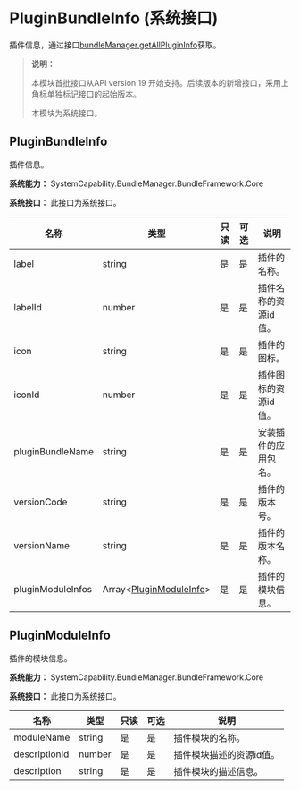 # PluginBundleInfo (系统接口)

插件信息，通过接口[bundleManager.getAllPluginInfo](js-apis-bundleManager-sys.md#bundlemanagergetallplugininfo19)获取。

> **说明：**
>
> 本模块首批接口从API version 19 开始支持。后续版本的新增接口，采用上角标单独标记接口的起始版本。
>
> 本模块为系统接口。

## PluginBundleInfo
插件信息。

**系统能力：** SystemCapability.BundleManager.BundleFramework.Core
 
**系统接口：** 此接口为系统接口。

| 名称           | 类型   | 只读 | 可选 | 说明           |
| -------------- | ------ | ---- | ---- | -------------- |
| label   | string | 是   | 是   | 插件的名称。   |
| labelId   | number | 是   | 是   | 插件名称的资源id值。   |
| icon   | string | 是   | 是   | 插件的图标。   |
| iconId   | number | 是   | 是   | 插件图标的资源id值。   |
| pluginBundleName   | string | 是   | 是   | 安装插件的应用包名。   |
| versionCode   | string | 是   | 是   | 插件的版本号。   |
| versionName   | string | 是   | 是   | 插件的版本名称。   |
| pluginModuleInfos   | Array<[PluginModuleInfo](js-apis-bundleManager-pluginBundleInfo-sys.md#pluginmoduleinfo)> | 是   | 是   | 插件的模块信息。   |

## PluginModuleInfo
插件的模块信息。

**系统能力：** SystemCapability.BundleManager.BundleFramework.Core

**系统接口：** 此接口为系统接口。

| 名称           | 类型   | 只读 | 可选 | 说明           |
| -------------- | ------ | ---- | ---- | -------------- |
| moduleName   | string | 是   | 是   |  插件模块的名称。  |
| descriptionId   | number | 是   | 是   |  插件模块描述的资源id值。  |
| description   | string | 是   | 是   |  插件模块的描述信息。  |
